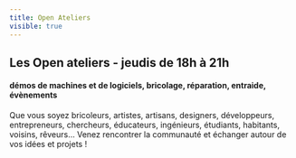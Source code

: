 ```yaml
---
title: Open Ateliers
visible: true
---
```

## Les Open ateliers - jeudis de 18h à 21h
#### démos de machines et de logiciels, bricolage, réparation, entraide, évènements

Que vous soyez bricoleurs, artistes, artisans, designers, développeurs, entrepreneurs, chercheurs, éducateurs, ingénieurs, étudiants, habitants, voisins, rêveurs... Venez rencontrer la communauté et échanger autour de vos idées et projets !